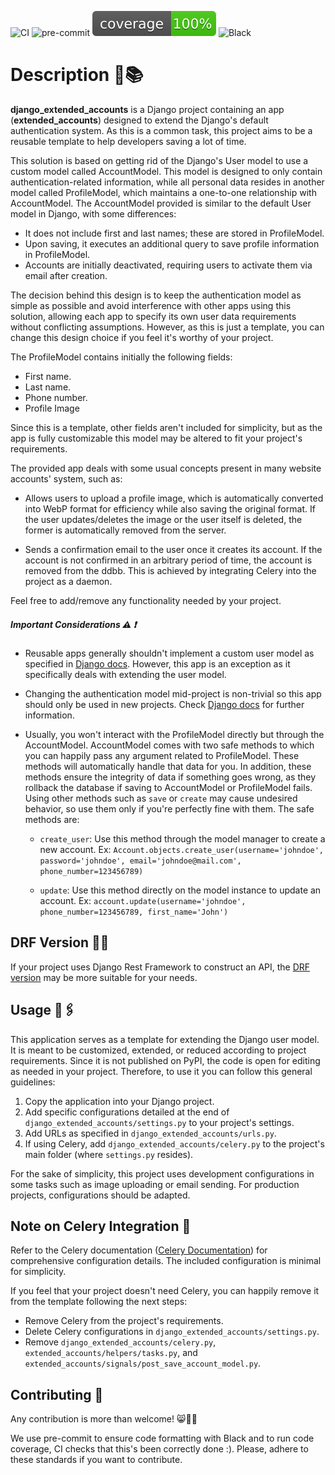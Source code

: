 ![CI](https://github.com/tsenovilla/django_extended_accounts/actions/workflows/tests.yaml/badge.svg)
![pre-commit](https://github.com/tsenovilla/django_extended_accounts/actions/workflows/pre-commit.yaml/badge.svg)
![Coverage](./coverage/coverage.svg)
![Black](https://img.shields.io/badge/code%20style-black-000000.svg)

# Description 📖📚

**django_extended_accounts** is a Django project containing an app (**extended_accounts**) designed to extend the Django's default authentication system. As this is a common task, this project aims to be a reusable template to help developers saving a lot of time. 

This solution is based on getting rid of the Django's User model to use a custom model called AccountModel. This model is designed to only contain authentication-related information, while all personal data resides in another model called ProfileModel, which maintains a one-to-one relationship with AccountModel. The AccountModel provided is similar to the default User model in Django, with some differences:

- It does not include first and last names; these are stored in ProfileModel.
- Upon saving, it executes an additional query to save profile information in ProfileModel.
- Accounts are initially deactivated, requiring users to activate them via email after creation.

The decision behind this design is to keep the authentication model as simple as possible and avoid interference with other apps using this solution, allowing each app to specify its own user data requirements without conflicting assumptions. However, as this is just a template, you can change this design choice if you feel it's worthy of your project.

The ProfileModel contains initially the following fields: 

- First name.
- Last name.
- Phone number.
- Profile Image

Since this is a template, other fields aren't included for simplicity, but as the app is fully customizable this model may be altered to fit your project's requirements.

The provided app deals with some usual concepts present in many website accounts' system, such as:

- Allows users to upload a profile image, which is automatically converted into WebP format for efficiency while also saving the original format. If the user updates/deletes the image or the user itself is deleted, the former is automatically removed from the server.

- Sends a confirmation email to the user once it creates its account. If the account is not confirmed in an arbitrary period of time, the account is removed from the ddbb. This is achieved by integrating Celery into the project as a daemon.

Feel free to add/remove any functionality needed by your project.

##### Important Considerations ⚠️ ❗️

- Reusable apps generally shouldn't implement a custom user model as specified in [Django docs](https://docs.djangoproject.com/en/5.0/topics/auth/customizing/#reusable-apps-and-auth-user-model). However, this app is an exception as it specifically deals with extending the user model.
- Changing the authentication model mid-project is non-trivial so this app should only be used in new projects. Check [Django docs](https://docs.djangoproject.com/en/5.0/topics/auth/customizing/#changing-to-a-custom-user-model-mid-project) for further information.
- Usually, you won't interact with the ProfileModel directly but through the AccountModel. AccountModel comes with two safe methods to which you can happily pass any argument related to ProfileModel. 
These methods will automatically handle that data for you. In addition, these methods ensure the integrity of data if something goes wrong, as they rollback the database if saving to AccountModel or ProfileModel fails. 
Using other methods such as ``save`` or ``create`` may cause undesired behavior, so use them only if you're perfectly fine with them.
The safe methods are:
    
    - `create_user`: Use this method through the model manager to create a new account. Ex: ``Account.objects.create_user(username='johndoe', password='johndoe', email='johndoe@mail.com', phone_number=123456789)``

    - `update`: Use this method directly on the model instance to update an account. Ex: ``account.update(username='johndoe', phone_number=123456789, first_name='John')``


## DRF Version 📱💡

If your project uses Django Rest Framework to construct an API, the [DRF version](https://github.com/tsenovilla/django_extended_accounts_api) may be more suitable for your needs.
    

## Usage 📌🖇️

This application serves as a template for extending the Django user model. It is meant to be customized, extended, or reduced according to project requirements. Since it is not published on PyPI, the code is open for editing as needed in your project. Therefore, to use it you can follow this general guidelines:

1. Copy the application into your Django project.
2. Add specific configurations detailed at the end of `django_extended_accounts/settings.py` to your project's settings.
3. Add URLs as specified in `django_extended_accounts/urls.py`.
4. If using Celery, add `django_extended_accounts/celery.py` to the project's main folder (where `settings.py` resides).

For the sake of simplicity, this project uses development configurations in some tasks such as image uploading or email sending. For production projects, configurations should be adapted.

## Note on Celery Integration 🤝

Refer to the Celery documentation ([Celery Documentation](https://docs.celeryq.dev/en/stable/userguide/configuration.html)) for comprehensive configuration details. The included configuration is minimal for simplicity.

If you feel that your project doesn't need Celery, you can happily remove it from the template following the next steps:

- Remove Celery from the project's requirements.
- Delete Celery configurations in `django_extended_accounts/settings.py`.
- Remove `django_extended_accounts/celery.py`, `extended_accounts/helpers/tasks.py`, and `extended_accounts/signals/post_save_account_model.py`.

## Contributing 📝

Any contribution is more than welcome! 😸🤝🦾

We use pre-commit to ensure code formatting with Black and to run code coverage, CI checks that this's been correctly done :). Please, adhere to these standards if you want to contribute.

